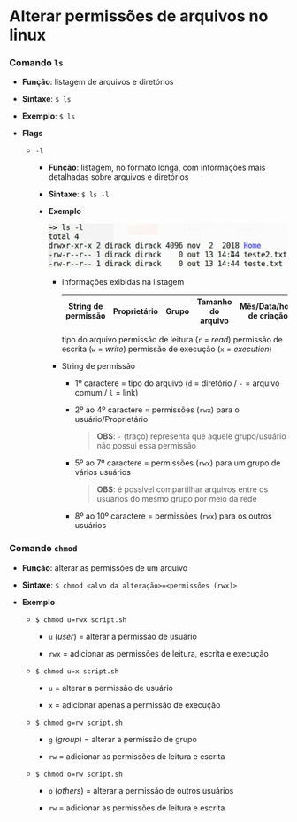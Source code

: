 # Alterar permissões de arquivos no linux

### Comando `ls`

* **Função**: listagem de arquivos e diretórios

* **Sintaxe**: `$ ls`

* **Exemplo**: `$ ls`

* **Flags**

  * `-l`

    * **Função**: listagem, no formato longa, com informações mais detalhadas sobre arquivos e diretórios

    * **Sintaxe**: `$ ls -l`

    * **Exemplo**

      ![](./assets/exemplo-ls-flag-l.png)

      * Informações exibidas na listagem

        String de permissão | Proprietário | Grupo | Tamanho do arquivo | Mês/Data/hora de criação | Nome do diretório/arquivo
        :-----------------: | :-----: | :---: | :----------------: | :----------------------: | :-----------------------:
        tipo do arquivo
        permissão de leitura (`r` = *read*)
        permissão de escrita (`w` = *write*)
        permissão de execução (`x` = *execution*)

      * String de permissão

        * 1º caractere = tipo do arquivo (`d` = diretório / `-` = arquivo comum / `l` = link)

        * 2º ao 4º caractere = permissões (`rwx`) para o usuário/Proprietário

          > **OBS**: `-` (traço) representa que aquele grupo/usuário não possui essa permissão

        * 5º ao 7º caractere = permissões (`rwx`) para um grupo de vários usuários

          > **OBS**: é possível compartilhar arquivos entre os usuários do mesmo grupo por meio da rede

        * 8º ao 10º caractere = permissões (`rwx`) para os outros usuários

### Comando `chmod`

* **Função**: alterar as permissões de um arquivo

* **Sintaxe**: `$ chmod <alvo da alteração>=<permissões (rwx)>`

* **Exemplo**

  * `$ chmod u=rwx script.sh`

    * `u` (*user*) = alterar a permissão de usuário

    * `rwx` = adicionar as permissões de leitura, escrita e execução

  * `$ chmod u=x script.sh`

    * `u` = alterar a permissão de usuário

    * `x` = adicionar apenas a permissão de execução

  * `$ chmod g=rw script.sh`

    * `g` (*group*) = alterar a permissão de grupo

    * `rw` = adicionar as permissões de leitura e escrita

  * `$ chmod o=rw script.sh`

    * `o` (*others*) = alterar a permissão de outros usuários

    * `rw` = adicionar as permissões de leitura e escrita
